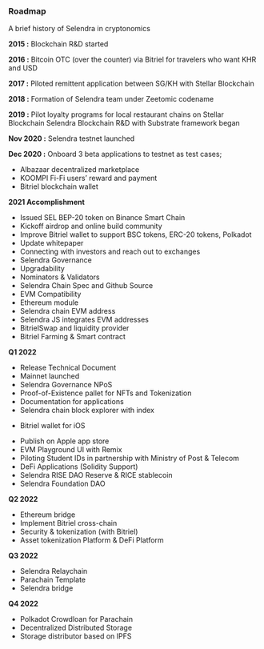 ### **Roadmap**
A brief history of Selendra in cryptonomics

**2015 :** Blockchain R&D started 

**2016 :** Bitcoin OTC (over the counter) via Bitriel for travelers who want KHR and USD 

**2017 :** Piloted remittent application between SG/KH with Stellar Blockchain

**2018 :** Formation of Selendra team under Zeetomic codename

**2019 :** Pilot loyalty programs for local restaurant chains on Stellar Blockchain
Selendra Blockchain R&D with Substrate framework began 

**Nov 2020 :** Selendra testnet launched 

**Dec 2020 :** Onboard  3 beta applications to testnet as test cases;
   - Albazaar decentralized marketplace
   - KOOMPI Fi-Fi users’ reward and payment
   - Bitriel blockchain wallet

**2021 Accomplishment** 

- Issued SEL BEP-20 token on Binance Smart Chain 
- Kickoff airdrop and online build community 
- Improve Bitriel wallet to support BSC tokens, ERC-20 tokens, Polkadot
- Update whitepaper
- Connecting with investors and reach out to exchanges 
- Selendra Governance
- Upgradability
- Nominators & Validators
- Selendra Chain Spec and Github Source
- EVM Compatibility 
- Ethereum module
- Selendra chain EVM address
- Selendra JS integrates EVM addresses
- BitrielSwap and liquidity provider
- Bitriel Farming & Smart contract


**Q1 2022** 
- Release Technical Document
- Mainnet launched
- Selendra Governance NPoS
- Proof-of-Existence pallet for NFTs and Tokenization 
- Documentation for applications
- Selendra chain block explorer with index


+ Bitriel wallet for iOS 
- Publish on Apple app store
- EVM Playground UI with Remix
- Piloting Student IDs in partnership with Ministry of Post & Telecom
- DeFi Applications (Solidity Support)
- Selendra RISE DAO Reserve & RICE stablecoin 
- Selendra Foundation DAO 

**Q2 2022**
- Ethereum bridge
- Implement Bitriel cross-chain
- Security & tokenization (with Bitriel)
- Asset tokenization Platform & DeFi Platform

**Q3 2022** 
- Selendra Relaychain
- Parachain Template
- Selendra bridge

**Q4 2022**
- Polkadot Crowdloan for Parachain 
- Decentralized Distributed Storage
- Storage distributor based on IPFS



